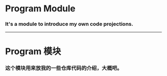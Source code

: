 # Program Module

### It's a module to introduce my own code projections.

---

# Program 模块

### 这个模块用来放我的一些仓库代码的介绍，大概吧。

